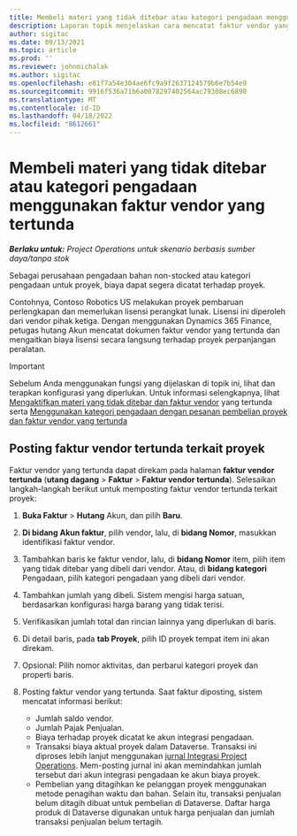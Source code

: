 ```yaml
---
title: Membeli materi yang tidak ditebar atau kategori pengadaan menggunakan faktur vendor yang tertunda
description: Laporan topik menjelaskan cara mencatat faktur vendor yang tertunda.
author: sigitac
ms.date: 09/13/2021
ms.topic: article
ms.prod: ''
ms.reviewer: johnmichalak
ms.author: sigitac
ms.openlocfilehash: e81f7a54e304ae6fc9a9f2637124579b6e7b54e9
ms.sourcegitcommit: 9916f536a71b6a0078297402564ac79308ec6890
ms.translationtype: MT
ms.contentlocale: id-ID
ms.lasthandoff: 04/18/2022
ms.locfileid: "8612661"
---
```

# <a name="purchase-non-stocked-materials-or-procurement-categories-using-a-pending-vendor-invoice"></a>Membeli materi yang tidak ditebar atau kategori pengadaan menggunakan faktur vendor yang tertunda

_**Berlaku untuk:** Project Operations untuk skenario berbasis sumber daya/tanpa stok_

Sebagai perusahaan pengadaan bahan non-stocked atau kategori pengadaan untuk proyek, biaya dapat segera dicatat terhadap proyek. 

Contohnya, Contoso Robotics US melakukan proyek pembaruan perlengkapan dan memerlukan lisensi perangkat lunak. Lisensi ini diperoleh dari vendor pihak ketiga.  Dengan menggunakan Dynamics 365 Finance, petugas hutang Akun mencatat dokumen faktur vendor yang tertunda dan mengaitkan biaya lisensi secara langsung terhadap proyek perpanjangan peralatan. 

> [!IMPORTANT]
> Sebelum Anda menggunakan fungsi yang dijelaskan di topik ini, lihat dan terapkan konfigurasi yang diperlukan. Untuk informasi selengkapnya, lihat [Mengaktifkan materi yang tidak ditebar dan faktur vendor](configure-materials-nonstocked.md) yang tertunda serta [Menggunakan kategori pengadaan dengan pesanan pembelian proyek dan faktur vendor yang tertunda](configure-procurement-categories.md)

## <a name="post-a-project-related-pending-vendor-invoice"></a>Posting faktur vendor tertunda terkait proyek 

Faktur vendor yang tertunda dapat direkam pada halaman **faktur vendor tertunda** (**utang dagang** > **Faktur** > **Faktur vendor tertunda**). Selesaikan langkah-langkah berikut untuk memposting faktur vendor tertunda terkait proyek:

1. **Buka Faktur** > **Hutang** Akun, dan pilih **Baru**. 
1. **Di bidang Akun faktur**, pilih vendor, lalu, di **bidang Nomor**, masukkan identifikasi faktur vendor.
1. Tambahkan baris ke faktur vendor, lalu, di **bidang Nomor** item, pilih item yang tidak ditebar yang dibeli dari vendor. Atau, di **bidang kategori** Pengadaan, pilih kategori pengadaan yang dibeli dari vendor.   
1. Tambahkan jumlah yang dibeli. Sistem mengisi harga satuan, berdasarkan konfigurasi harga barang yang tidak terisi. 
1. Verifikasikan jumlah total dan rincian lainnya yang diperlukan di baris.
1. Di detail baris, pada **tab Proyek**, pilih ID proyek tempat item ini akan direkam.
1. Opsional: Pilih nomor aktivitas, dan perbarui kategori proyek dan properti baris.
1. Posting faktur vendor yang tertunda. Saat faktur diposting, sistem mencatat informasi berikut:
    
    - Jumlah saldo vendor.
    - Jumlah Pajak Penjualan.
    - Biaya terhadap proyek dicatat ke akun integrasi pengadaan.
    - Transaksi biaya aktual proyek dalam Dataverse.  Transaksi ini diproses lebih lanjut menggunakan [jurnal Integrasi Project Operations](../project-accounting/project-operations-integration-journal.md). Mem-posting jurnal ini akan memindahkan jumlah tersebut dari akun integrasi pengadaan ke akun biaya proyek. 
    - Pembelian yang ditagihkan ke pelanggan proyek menggunakan metode penagihan waktu dan bahan. Selain itu, transaksi penjualan belum ditagih dibuat untuk pembelian di Dataverse. Daftar harga produk di Dataverse digunakan untuk harga penjualan dan jumlah transaksi penjualan belum tertagih.

